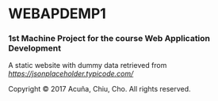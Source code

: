 # WEBAPDEMP1
### 1st Machine Project for the course __Web Application Development__

A static website with dummy data retrieved from _https://jsonplaceholder.typicode.com/_

Copyright © 2017 Acuña, Chiu, Cho. All rights reserved.

